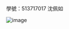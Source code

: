 學號：513717017 沈佩如

![image](https://github.com/user-attachments/assets/ee07b4a2-034c-4563-902a-f4d6f4c2a702)

